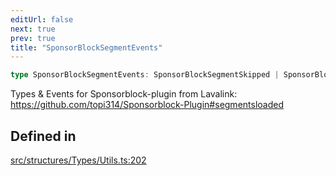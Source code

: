 ```yaml
---
editUrl: false
next: true
prev: true
title: "SponsorBlockSegmentEvents"
---
```


```ts
type SponsorBlockSegmentEvents: SponsorBlockSegmentSkipped | SponsorBlockSegmentsLoaded | SponsorBlockChapterStarted | SponsorBlockChaptersLoaded;
```

Types & Events for Sponsorblock-plugin from Lavalink: https://github.com/topi314/Sponsorblock-Plugin#segmentsloaded

## Defined in

[src/structures/Types/Utils.ts:202](https://github.com/appujet/lavalink-client/blob/4880e032861893b27e80b7c2d6c36639afbb3479/src/structures/Types/Utils.ts#L202)

